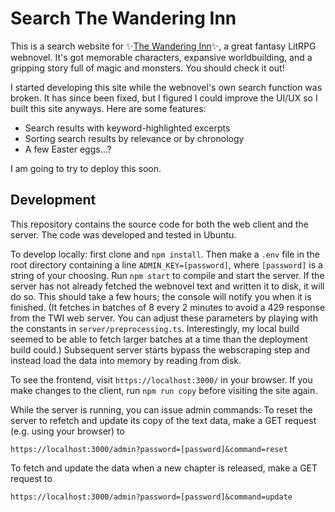 # Search The Wandering Inn

This is a search website for ✨[The Wandering Inn]("https://wanderinginn.com")✨,
a great fantasy LitRPG webnovel. It's got memorable characters, expansive worldbuilding, and a gripping story
full of magic and monsters. You should check it out!

I started developing this site while the webnovel's own
search function was broken. It has since been fixed, but I
figured I could improve the UI/UX so I built this site
anyways. Here are some features:

-   Search results with keyword-highlighted excerpts
-   Sorting search results by relevance or by chronology
-   A few Easter eggs...?

I am going to try to deploy this soon.

## Development

This repository contains the source code for both the web client and the server.
The code was developed and tested in Ubuntu.

To develop locally: first clone and `npm install`. Then make a `.env`
file in the root directory containing a line `ADMIN_KEY=[password]`, where `[password]`
is a string of your choosing.
Run `npm start` to compile and start the server.
If the server has not already fetched the webnovel text and written it to disk, it will do so.
This should take a few hours; the console will notify you when it is finished.
(It fetches in batches of 8 every 2 minutes to avoid a 429 response from
the TWI web server. You can adjust these parameters by playing with the constants in `server/preprocessing.ts`.
Interestingly, my local build seemed to be able to fetch larger batches at a time than
the deployment build could.)
Subsequent server starts bypass the webscraping step and instead load the data into memory by reading
from disk.

To see the frontend, visit `https://localhost:3000/` in your browser.
If you make changes to the client, run `npm run copy` before visiting the site again.

While the server is running, you can issue admin commands:
To reset the server to refetch and update its copy of the text data, make a GET request (e.g. using your browser) to

```
https://localhost:3000/admin?password=[password]&command=reset
```

To fetch and update the data when a new chapter is released, make a GET request to

```
https://localhost:3000/admin?password=[password]&command=update
```
